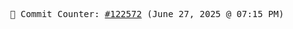 <p align="center">
    <samp>
        📮 Commit Counter: <a href="https://github.com/Javascript-void0/Javascript-void0/commits/main">#122572</a> (June 27, 2025 @ 07:15 PM)
    </samp>
</p>
